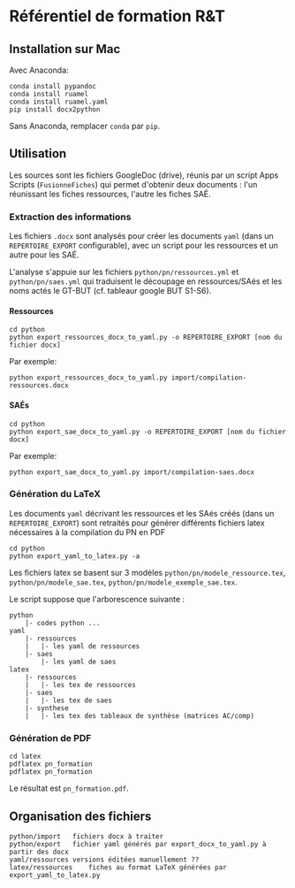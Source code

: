 # Référentiel de formation R&T

## Installation sur Mac

Avec Anaconda:

    conda install pypandoc
    conda install ruamel
    conda install ruamel.yaml
    pip install docx2python

Sans Anaconda, remplacer `conda` par `pip`.

## Utilisation

Les sources sont les fichiers GoogleDoc (drive), réunis par un script Apps Scripts (`FusionneFiches`) qui permet d'obtenir deux documents : l'un réunissant les fiches ressources, l'autre les fiches SAÉ.

### Extraction des informations

Les fichiers `.docx` sont analysés pour créer les documents `yaml` (dans un `REPERTOIRE_EXPORT` configurable), avec un script pour les ressources et un autre pour les SAÉ.

L'analyse s'appuie sur les fichiers `python/pn/ressources.yml` et `python/pn/saes.yml` qui traduisent le découpage en ressources/SAés et les noms actés le GT-BUT (cf. tableaur google BUT S1-S6).

#### Ressources

    cd python
    python export_ressources_docx_to_yaml.py -o REPERTOIRE_EXPORT [nom du fichier docx]

Par exemple:

    python export_ressources_docx_to_yaml.py import/compilation-ressources.docx

#### SAÉs

    cd python
    python export_sae_docx_to_yaml.py -o REPERTOIRE_EXPORT [nom du fichier docx] 

Par exemple:

    python export_sae_docx_to_yaml.py import/compilation-saes.docx 


### Génération du LaTeX

Les documents `yaml` décrivant les ressources et les SAés créés (dans un `REPERTOIRE_EXPORT`) sont retraités pour générer différents fichiers latex nécessaires à la compilation du PN en PDF

    cd python
    python export_yaml_to_latex.py -a

Les fichiers latex se basent sur 3 modèles `python/pn/modele_ressource.tex`,
`python/pn/modele_sae.tex`, `python/pn/modele_exemple_sae.tex`.

Le script suppose que l'arborescence suivante :

    python
        |- codes python ...
    yaml
        |- ressources
        |   |- les yaml de ressources
        |- saes
            |- les yaml de saes
    latex
        |- ressources
        |   |- les tex de ressources
        |- saes
        |   |- les tex de saes
        |- synthese
        |   |- les tex des tableaux de synthèse (matrices AC/comp)

### Génération de PDF

    cd latex
    pdflatex pn_formation
    pdflatex pn_formation

Le résultat est `pn_formation.pdf`.

## Organisation des fichiers

    python/import   fichiers docx à traiter
    python/export   fichier yaml générés par export_docx_to_yaml.py à partir des docx
    yaml/ressources versions éditées manuellement ??
    latex/ressources    fiches au format LaTeX générées par export_yaml_to_latex.py
